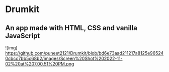 # Drumkit
## An app made with HTML, CSS and vanilla JavaScript
![img] https://github.com/puneet2121/Drumkit/blob/bd6e73aad211217a8125e965240cbcc7bb5c68b2/images/Screen%20Shot%202022-11-02%20at%207.00.51%20PM.png
